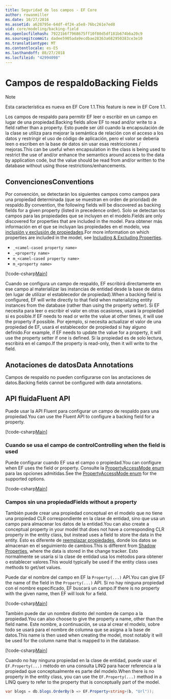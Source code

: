```yaml
---
title: Seguridad de los campos - EF Core
author: rowanmiller
ms.date: 10/27/2016
ms.assetid: a628795e-64df-4f24-a5e8-76bc261e7ed8
uid: core/modeling/backing-field
ms.openlocfilehash: 79221b6f7968675ff10f80d5df181b674b6a20c9
ms.sourcegitcommit: dadee5905ada9ecdbae28363a682950383ce3e10
ms.translationtype: MT
ms.contentlocale: es-ES
ms.lasthandoff: 08/27/2018
ms.locfileid: "42994098"
---
```

# <a name="backing-fields"></a><span data-ttu-id="642e6-102">Campos de respaldo</span><span class="sxs-lookup"><span data-stu-id="642e6-102">Backing Fields</span></span>

> [!NOTE]  
> <span data-ttu-id="642e6-103">Esta característica es nueva en EF Core 1.1.</span><span class="sxs-lookup"><span data-stu-id="642e6-103">This feature is new in EF Core 1.1.</span></span>

<span data-ttu-id="642e6-104">Los campos de respaldo para permitir EF leer o escribir en un campo en lugar de una propiedad.</span><span class="sxs-lookup"><span data-stu-id="642e6-104">Backing fields allow EF to read and/or write to a field rather than a property.</span></span> <span data-ttu-id="642e6-105">Esto puede ser útil cuando la encapsulación de la clase se utiliza para mejorar la semántica de relación con el acceso a los datos y restringir el uso de código de aplicación, pero el valor se debería leen o escriben en la base de datos sin usar esas restricciones / mejoras.</span><span class="sxs-lookup"><span data-stu-id="642e6-105">This can be useful when encapsulation in the class is being used to restrict the use of and/or enhance the semantics around access to the data by application code, but the value should be read from and/or written to the database without using those restrictions/enhancements.</span></span>

## <a name="conventions"></a><span data-ttu-id="642e6-106">Convenciones</span><span class="sxs-lookup"><span data-stu-id="642e6-106">Conventions</span></span>

<span data-ttu-id="642e6-107">Por convención, se detectarán los siguientes campos como campos para una propiedad determinada (que se muestran en orden de prioridad) de respaldo.</span><span class="sxs-lookup"><span data-stu-id="642e6-107">By convention, the following fields will be discovered as backing fields for a given property (listed in precedence order).</span></span> <span data-ttu-id="642e6-108">Solo se detectan los campos para las propiedades que se incluyen en el modelo.</span><span class="sxs-lookup"><span data-stu-id="642e6-108">Fields are only discovered for properties that are included in the model.</span></span> <span data-ttu-id="642e6-109">Para obtener más información en el que se incluyan las propiedades en el modelo, vea [inclusión y exclusión de propiedades](included-properties.md).</span><span class="sxs-lookup"><span data-stu-id="642e6-109">For more information on which properties are included in the model, see [Including & Excluding Properties](included-properties.md).</span></span>

* `_<camel-cased property name>`
* `_<property name>`
* `m_<camel-cased property name>`
* `m_<property name>`

[!code-csharp[Main](../../../samples/core/Modeling/Conventions/Samples/BackingField.cs#Sample)]

<span data-ttu-id="642e6-110">Cuando se configura un campo de respaldo, EF escribirá directamente en ese campo al materializar las instancias de entidad desde la base de datos (en lugar de utilizar el establecedor de propiedad).</span><span class="sxs-lookup"><span data-stu-id="642e6-110">When a backing field is configured, EF will write directly to that field when materializing entity instances from the database (rather than using the property setter).</span></span> <span data-ttu-id="642e6-111">Si EF necesita para leer o escribir el valor en otras ocasiones, usará la propiedad si es posible.</span><span class="sxs-lookup"><span data-stu-id="642e6-111">If EF needs to read or write the value at other times, it will use the property if possible.</span></span> <span data-ttu-id="642e6-112">Por ejemplo, si necesita actualizar el valor de una propiedad de EF, usará el establecedor de propiedad si hay alguno definido.</span><span class="sxs-lookup"><span data-stu-id="642e6-112">For example, if EF needs to update the value for a property, it will use the property setter if one is defined.</span></span> <span data-ttu-id="642e6-113">Si la propiedad es de solo lectura, escribirá en el campo.</span><span class="sxs-lookup"><span data-stu-id="642e6-113">If the property is read-only, then it will write to the field.</span></span>

## <a name="data-annotations"></a><span data-ttu-id="642e6-114">Anotaciones de datos</span><span class="sxs-lookup"><span data-stu-id="642e6-114">Data Annotations</span></span>

<span data-ttu-id="642e6-115">Campos de respaldo no pueden configurarse con las anotaciones de datos.</span><span class="sxs-lookup"><span data-stu-id="642e6-115">Backing fields cannot be configured with data annotations.</span></span>

## <a name="fluent-api"></a><span data-ttu-id="642e6-116">API fluida</span><span class="sxs-lookup"><span data-stu-id="642e6-116">Fluent API</span></span>

<span data-ttu-id="642e6-117">Puede usar la API Fluent para configurar un campo de respaldo para una propiedad.</span><span class="sxs-lookup"><span data-stu-id="642e6-117">You can use the Fluent API to configure a backing field for a property.</span></span>

[!code-csharp[Main](../../../samples/core/Modeling/FluentAPI/Samples/BackingField.cs#Sample)]

### <a name="controlling-when-the-field-is-used"></a><span data-ttu-id="642e6-118">Cuando se usa el campo de control</span><span class="sxs-lookup"><span data-stu-id="642e6-118">Controlling when the field is used</span></span>

<span data-ttu-id="642e6-119">Puede configurar cuando EF usa el campo o propiedad.</span><span class="sxs-lookup"><span data-stu-id="642e6-119">You can configure when EF uses the field or property.</span></span> <span data-ttu-id="642e6-120">Consulte la [PropertyAccessMode enum](https://docs.microsoft.com/dotnet/api/microsoft.entityframeworkcore.propertyaccessmode) para las opciones admitidas.</span><span class="sxs-lookup"><span data-stu-id="642e6-120">See the [PropertyAccessMode enum](https://docs.microsoft.com/dotnet/api/microsoft.entityframeworkcore.propertyaccessmode) for the supported options.</span></span>

[!code-csharp[Main](../../../samples/core/Modeling/FluentAPI/Samples/BackingFieldAccessMode.cs#Sample)]

### <a name="fields-without-a-property"></a><span data-ttu-id="642e6-121">Campos sin una propiedad</span><span class="sxs-lookup"><span data-stu-id="642e6-121">Fields without a property</span></span>

<span data-ttu-id="642e6-122">También puede crear una propiedad conceptual en el modelo que no tiene una propiedad CLR correspondiente en la clase de entidad, sino que usa un campo para almacenar los datos de la entidad.</span><span class="sxs-lookup"><span data-stu-id="642e6-122">You can also create a conceptual property in your model that does not have a corresponding CLR property in the entity class, but instead uses a field to store the data in the entity.</span></span> <span data-ttu-id="642e6-123">Esto es diferente de [reemplazar propiedades](shadow-properties.md), donde los datos se almacenan en el seguimiento de cambios.</span><span class="sxs-lookup"><span data-stu-id="642e6-123">This is different from [Shadow Properties](shadow-properties.md), where the data is stored in the change tracker.</span></span> <span data-ttu-id="642e6-124">Esto normalmente se usaría si la clase de entidad usa los métodos para obtener o establecer valores.</span><span class="sxs-lookup"><span data-stu-id="642e6-124">This would typically be used if the entity class uses methods to get/set values.</span></span>

<span data-ttu-id="642e6-125">Puede dar el nombre del campo en EF la `Property(...)` API.</span><span class="sxs-lookup"><span data-stu-id="642e6-125">You can give EF the name of the field in the `Property(...)` API.</span></span> <span data-ttu-id="642e6-126">Si no hay ninguna propiedad con el nombre especificado, EF buscará un campo.</span><span class="sxs-lookup"><span data-stu-id="642e6-126">If there is no property with the given name, then EF will look for a field.</span></span>

[!code-csharp[Main](../../../samples/core/Modeling/FluentAPI/Samples/BackingFieldNoProperty.cs#Sample)]

<span data-ttu-id="642e6-127">También puede dar un nombre distinto del nombre de campo a la propiedad.</span><span class="sxs-lookup"><span data-stu-id="642e6-127">You can also choose to give the property a name, other than the field name.</span></span> <span data-ttu-id="642e6-128">Este nombre, a continuación, se usa al crear el modelo, sobre todo se usará para el nombre de columna que se asigna a la base de datos.</span><span class="sxs-lookup"><span data-stu-id="642e6-128">This name is then used when creating the model, most notably it will be used for the column name that is mapped to in the database.</span></span>

[!code-csharp[Main](../../../samples/core/Modeling/FluentAPI/Samples/BackingFieldConceptualProperty.cs#Sample)]

<span data-ttu-id="642e6-129">Cuando no hay ninguna propiedad en la clase de entidad, puede usar el `EF.Property(...)` método en una consulta LINQ para hacer referencia a la propiedad que conceptualmente es parte del modelo.</span><span class="sxs-lookup"><span data-stu-id="642e6-129">When there is no property in the entity class, you can use the `EF.Property(...)` method in a LINQ query to refer to the property that is conceptually part of the model.</span></span>

``` csharp
var blogs = db.blogs.OrderBy(b => EF.Property<string>(b, "Url"));
```
